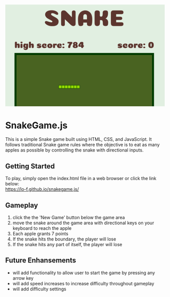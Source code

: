 ![screenshot of snake game with highscore: 784](/Misc_Files/image.png)

# SnakeGame.js

This is a simple Snake game built using HTML, CSS, and JavaScript. It follows traditional Snake game rules where the objective is to eat as many apples as possible by controlling the snake with directional inputs.

## Getting Started

To play, simply open the index.html file in a web browser or click the link below: <br>
https://lo-f.github.io/snakegame.js/

## Gameplay

1. click the the 'New Game' button below the game area
2. move the snake around the game area with directional keys on your keyboard to reach the apple
3. Each apple grants 7 points
4. If the snake hits the boundary, the player will lose
5. If the snake hits any part of itself, the player will lose

## Future Enhansements
- will add functionality to allow user to start the game by pressing any arrow key
- will add speed increases to increase difficulty throughout gameplay
- will add difficulty settings